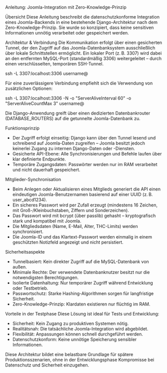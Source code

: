 Anleitung: Joomla-Integration mit Zero-Knowledge-Prinzip

Übersicht
Diese Anleitung beschreibt die datenschutzkonforme Integration eines Joomla-Backends in eine bestehende Django-Architektur nach dem Zero-Knowledge-Prinzip. Sie wurde so konzipiert, dass keine sensitiven Informationen unnötig verarbeitet oder gespeichert werden.

Architektur & Verbindung
Die Kommunikation erfolgt über einen gesicherten Tunnel, der den Zugriff auf das Joomla-Datenbanksystem ausschließlich über lokale Schnittstellen ermöglicht. Ein lokaler Port (z. B. 3307) wird dabei an den entfernten MySQL-Port (standardmäßig 3306) weitergeleitet – durch einen verschlüsselten, temporären SSH-Tunnel.

ssh -L 3307\:localhost:3306 username@<remote-host>

Für eine zuverlässigere Verbindung empfiehlt sich die Verwendung von zusätzlichen Optionen:

ssh -L 3307\:localhost:3306 -N&#x20;
-o "ServerAliveInterval 60"&#x20;
-o "ServerAliveCountMax 3"&#x20;
username@<remote-host>

Die Django-Anwendung greift über einen dedizierten Datenbankrouter (DATABASE\_ROUTERS) auf die getunnelte Joomla-Datenbank zu.

Funktionsprinzip

* Der Zugriff erfolgt einseitig: Django kann über den Tunnel lesend und schreibend auf Joomla-Daten zugreifen – Joomla besitzt jedoch keinerlei Zugang zu internen Django-Daten oder -Diensten.
* Gesicherte API-Ebene: Alle Synchronisierungen und Befehle laufen über klar definierte Endpunkte.
* Temporäre Zugangsdaten: Passwörter werden nur im RAM verarbeitet und nicht dauerhaft gespeichert.

Mitglieder-Synchronisation

* Beim Anlegen oder Aktualisieren eines Mitglieds generiert die API einen eindeutigen Joomla-Benutzernamen basierend auf einer UUID (z. B. user\_abcd1234).
* Ein sicheres Passwort wird per Zufall erzeugt (mindestens 16 Zeichen, mit Groß-/Kleinbuchstaben, Ziffern und Sonderzeichen).
* Das Passwort wird mit bcrypt (über passlib) gehasht – kryptografisch stark und kompatibel mit Joomla.
* Die Mitgliedsdaten (Name, E-Mail, Alter, THC-Limits) werden synchronisiert.
* Die Joomla-ID und das Klartext-Passwort werden einmalig in einem geschützten Notizfeld angezeigt und nicht persistiert.

Sicherheitsaspekte

* Tunnelbasiert: Kein direkter Zugriff auf die MySQL-Datenbank von außen.
* Minimale Rechte: Der verwendete Datenbanknutzer besitzt nur die notwendigsten Berechtigungen.
* Isolierte Datenhaltung: Nur temporärer Zugriff während Entwicklung oder Testbetrieb.
* Passwortschutz: Starke Hashing-Algorithmen sorgen für langfristige Sicherheit.
* Zero-Knowledge-Prinzip: Klardaten existieren nur flüchtig im RAM.

Vorteile in der Testphase
Diese Lösung ist ideal für Tests und Entwicklung:

* Sicherheit: Kein Zugang zu produktiven Systemen nötig.
* Realitätsnah: Die tatsächliche Joomla-Integration wird abgebildet.
* Flexibilität: Anpassungen können schnell durchgeführt werden.
* Datenschutzkonform: Keine unnötige Speicherung sensibler Informationen.

Diese Architektur bildet eine belastbare Grundlage für spätere Produktionsszenarien, ohne in der Entwicklungsphase Kompromisse bei Datenschutz und Sicherheit einzugehen.

